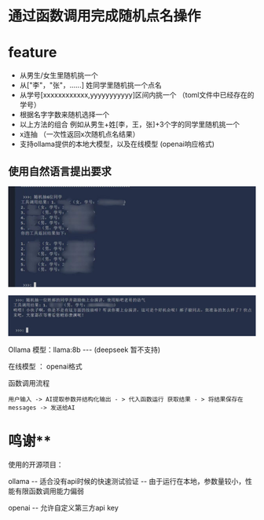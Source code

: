 # 通过函数调用完成随机点名操作

# feature

* 从男生/女生里随机挑一个
* 从["李"，"张"，......] 姓同学里随机挑一个点名
* 从学号[xxxxxxxxxxxx,yyyyyyyyyyy]区间内挑一个 （toml文件中已经存在的学号）
* 根据名字字数来随机选择一个
* 以上方法的组合 例如从男生+姓[李，王，张]+3个字的同学里随机挑一个
* x连抽 （一次性返回x次随机点名结果）
* 支持ollama提供的本地大模型，以及在线模型 (openai响应格式)

## 使用自然语言提出要求


![1740050967678](images/README/1740050967678.png)



![1740050982802](images/README/1740050982802.png)

Ollama 模型：llama:8b --- (deepseek 暂不支持)

在线模型 ： openai格式

函数调用流程

`用户输入 -> AI提取参数并结构化输出 - > 代入函数运行 获取结果 - > 将结果保存在messages -> 发送给AI`

# 鸣谢**

使用的开源项目：

ollama -- 适合没有api时候的快速测试验证 -- 由于运行在本地，参数量较小，性能有限函数调用能力偏弱

openai -- 允许自定义第三方api key

